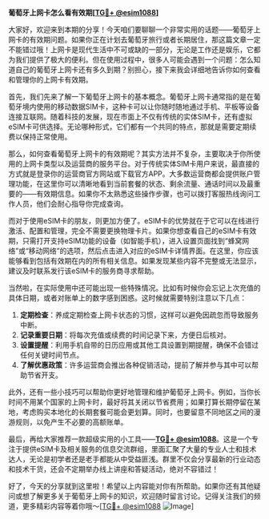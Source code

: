 **葡萄牙上网卡怎么看有效期[[TG💪+ @esim1088](https://t.me/s/esim1088)]**

大家好，欢迎来到本期的分享！今天咱们要聊聊一个非常实用的话题——葡萄牙上网卡的有效期问题。如果你正在计划去葡萄牙旅行或者长期居住，那这篇文章一定不能错过哦！上网卡是现代生活中不可或缺的一部分，无论是工作还是娱乐，它都为我们提供了极大的便利。但在使用过程中，很多人可能会遇到一个问题：怎么知道自己的葡萄牙上网卡还有多久到期？别担心，接下来我会详细地告诉你如何查看和管理你的上网卡有效期。

首先，我们先来了解一下葡萄牙上网卡的基本概念。葡萄牙上网卡通常指的是在葡萄牙境内使用的移动数据SIM卡，这种卡可以让你随时随地通过手机、平板等设备连接互联网。随着科技的发展，现在市面上不仅有传统的实体SIM卡，还有虚拟eSIM卡可供选择。无论哪种形式，它们都有一个共同的特点，那就是需要定期续费以保持正常使用。

那么，如何查看葡萄牙上网卡的有效期呢？其实方法并不复杂，主要取决于你所使用的上网卡类型以及运营商的服务平台。对于传统实体SIM卡用户来说，最直接的方式就是登录你的运营商官方网站或下载官方APP。大多数运营商都会提供账户管理功能，在这里你可以清晰地看到当前套餐的状态、剩余流量、通话时间以及最重要的——有效期信息。如果你不太熟悉这些操作步骤，也可以拨打客服热线询问工作人员，他们会耐心指导你完成查询。

而对于使用eSIM卡的朋友，则更加方便了。eSIM卡的优势就在于它可以在线进行激活、配置和管理，完全不需要更换物理卡片。如果你想查看自己的eSIM卡有效期，只需打开支持eSIM功能的设备（如智能手机），进入设置页面找到“蜂窝网络”或“移动网络”的选项，然后点击进入对应的eSIM卡详情界面。在这里，你应该能够看到包括有效期在内的所有相关信息。如果发现某些内容不完整或无法显示，建议及时联系发行该eSIM卡的服务商寻求帮助。

当然啦，在实际使用中还可能出现一些特殊情况。比如有时候你会忘记上次充值的具体日期，或者对账单上的数字感到困惑。这时候就需要特别注意以下几点：

1. **定期检查**：养成定期检查上网卡状态的习惯，这样可以避免因疏忽而导致服务中断。
2. **记录重要日期**：将每次充值或续费的时间记录下来，方便日后核对。
3. **设置提醒**：利用手机自带的日历应用或其他工具设置到期提醒，确保不会错过任何关键时间节点。
4. **了解优惠政策**：许多运营商会推出各种促销活动，提前了解并参与其中可以帮助节省开支。

此外，还有一些小技巧可以帮助你更好地管理和维护葡萄牙上网卡。例如，当你长时间不用某个国家的上网卡时，最好将其关闭以节省费用；如果打算长期停留在某地，考虑购买本地化的长期套餐可能会更划算。同时，也要留意不同地区之间的漫游规则，以免产生不必要的高额账单。

最后，再给大家推荐一款超级实用的小工具——**[TG💪+ @esim1088](https://t.me/s/esim1088)**。这是一个专注于提供eSIM卡及相关服务的信息交流群组，里面汇聚了大量的专业人士和技术达人，无论是初学者还是老手都能从中受益匪浅。群里不仅会分享最新的行业动态和技术干货，还会不定期举办线上讲座和答疑活动，绝对不容错过！

好了，今天的分享就到这里啦！希望以上内容能对你有所帮助。如果你还有其他疑问或想了解更多关于葡萄牙上网卡的知识，欢迎随时留言讨论。记得关注我们的频道，更多精彩内容等着你哦～[[TG💪+ @esim1088](https://t.me/s/esim1088) ![Image](https://i.postimg.cc/4NQfJmqS/Snipaste-2025-05-13-00-14-12.png)]
